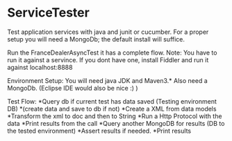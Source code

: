 ServiceTester
=============

Test application services with java and junit or cucumber.
For a proper setup you will need a MongoDb; the default install will suffice. 

Run the FranceDealerAsyncTest it has a complete flow.
Note: You have to run it against a servince. If you dont have one, install Fiddler and run it against localhost:8888


Environment Setup:
You will need java JDK and Maven3.*
Also need a MongoDb.
(Eclipse IDE would also be nice :) )

Test Flow:
*Query db if current test has data saved (Testing environment DB) 
  *(create data and save to db if not)
*Create a XML from data models
*Transform the xml to doc and then to String
*Run a Http Protocol with the data
*Print results from the call
*Query another MongoDB for results (DB to the tested environment)
*Assert results if needed.
*Print results

